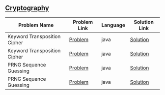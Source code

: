 ## [Cryptography](https://www.hackerrank.com/domains/security/cryptography)

|Problem Name|Problem Link|Language|Solution Link|
---|---|---|---
|Keyword Transposition Cipher|[Problem](https://www.hackerrank.com/challenges/keyword-transposition-cipher/problem)|java|[Solution](./KeywordTranspositionCipher.java)|
|Keyword Transposition Cipher|[Problem](https://www.hackerrank.com/challenges/keyword-transposition-cipher/problem)|java|[Solution](./KeywordTranspositionCipher.java)|
|PRNG Sequence Guessing|[Problem](https://www.hackerrank.com/challenges/prng-sequence-guessing/problem)|java|[Solution](./PRNGSequenceGuessing.java)|
|PRNG Sequence Guessing|[Problem](https://www.hackerrank.com/challenges/prng-sequence-guessing/problem)|java|[Solution](./PRNGSequenceGuessing.java)|
